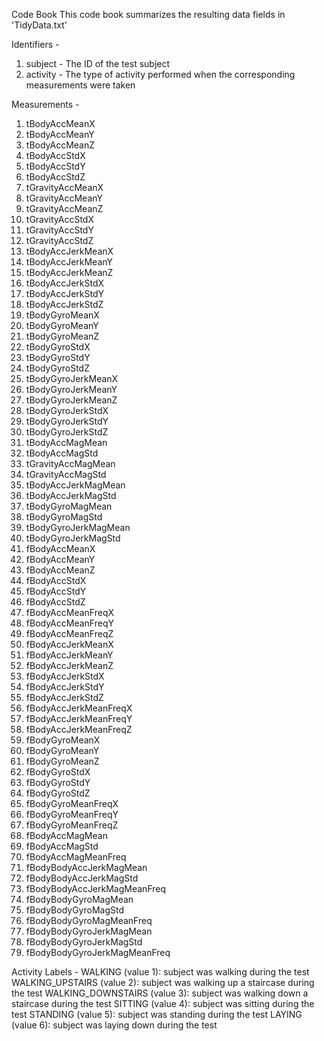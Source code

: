 Code Book
This code book summarizes the resulting data fields in 'TidyData.txt'

Identifiers -
1) subject - The ID of the test subject
2) activity - The type of activity performed when the corresponding measurements were taken

Measurements -
1) tBodyAccMeanX
2) tBodyAccMeanY
3) tBodyAccMeanZ
4) tBodyAccStdX
5) tBodyAccStdY
6) tBodyAccStdZ
7) tGravityAccMeanX
8) tGravityAccMeanY
9) tGravityAccMeanZ
10) tGravityAccStdX
11) tGravityAccStdY
12) tGravityAccStdZ
13) tBodyAccJerkMeanX
14) tBodyAccJerkMeanY
15) tBodyAccJerkMeanZ
16) tBodyAccJerkStdX
17) tBodyAccJerkStdY
18) tBodyAccJerkStdZ
19) tBodyGyroMeanX
20) tBodyGyroMeanY
21) tBodyGyroMeanZ
22) tBodyGyroStdX
23) tBodyGyroStdY
24) tBodyGyroStdZ
25) tBodyGyroJerkMeanX
26) tBodyGyroJerkMeanY
27) tBodyGyroJerkMeanZ
28) tBodyGyroJerkStdX
29) tBodyGyroJerkStdY
30) tBodyGyroJerkStdZ
31) tBodyAccMagMean
32) tBodyAccMagStd
33) tGravityAccMagMean
34) tGravityAccMagStd
35) tBodyAccJerkMagMean
36) tBodyAccJerkMagStd
37) tBodyGyroMagMean
38) tBodyGyroMagStd
39) tBodyGyroJerkMagMean
40) tBodyGyroJerkMagStd
41) fBodyAccMeanX
42) fBodyAccMeanY
43) fBodyAccMeanZ
44) fBodyAccStdX
45) fBodyAccStdY
46) fBodyAccStdZ
47) fBodyAccMeanFreqX
48) fBodyAccMeanFreqY
49) fBodyAccMeanFreqZ
50) fBodyAccJerkMeanX
51) fBodyAccJerkMeanY
52) fBodyAccJerkMeanZ
53) fBodyAccJerkStdX
54) fBodyAccJerkStdY
55) fBodyAccJerkStdZ
56) fBodyAccJerkMeanFreqX
57) fBodyAccJerkMeanFreqY
58) fBodyAccJerkMeanFreqZ
59) fBodyGyroMeanX
60) fBodyGyroMeanY
61) fBodyGyroMeanZ
62) fBodyGyroStdX
63) fBodyGyroStdY
64) fBodyGyroStdZ
65) fBodyGyroMeanFreqX
66) fBodyGyroMeanFreqY
67) fBodyGyroMeanFreqZ
68) fBodyAccMagMean
69) fBodyAccMagStd
70) fBodyAccMagMeanFreq
71) fBodyBodyAccJerkMagMean
72) fBodyBodyAccJerkMagStd
73) fBodyBodyAccJerkMagMeanFreq
74) fBodyBodyGyroMagMean
75) fBodyBodyGyroMagStd
76) fBodyBodyGyroMagMeanFreq
77) fBodyBodyGyroJerkMagMean
78) fBodyBodyGyroJerkMagStd
79) fBodyBodyGyroJerkMagMeanFreq

Activity Labels -
WALKING (value 1): subject was walking during the test
WALKING_UPSTAIRS (value 2): subject was walking up a staircase during the test
WALKING_DOWNSTAIRS (value 3): subject was walking down a staircase during the test
SITTING (value 4): subject was sitting during the test
STANDING (value 5): subject was standing during the test
LAYING (value 6): subject was laying down during the test
